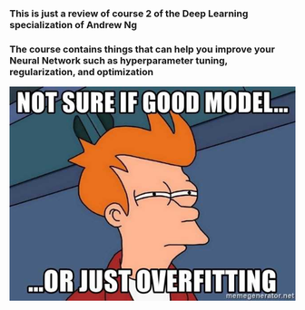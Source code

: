 ### This is just a review of course 2 of the Deep Learning specialization of Andrew Ng 
### The course contains things that can help you improve your Neural Network such as hyperparameter tuning, regularization, and optimization 
![fact](https://github.com/hoanglvuit/Review-course-2-of-Deep-Learning-specialization-of-Andew-Ng/blob/f4fb1ed6af01eb2db8f34a54bd933cc2d8124e00/c2_DL.jpeg)
